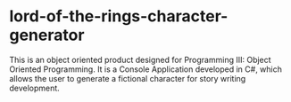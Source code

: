 # lord-of-the-rings-character-generator
This is an object oriented product designed for Programming III: Object Oriented Programming. It is a Console Application developed in C#, which allows the user to generate a fictional character for story writing development.
